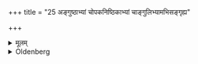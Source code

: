 +++
title = "25 अङ्गुष्ठाभ्यां चोपकनिष्ठिकाभ्यां चाङ्गुलिभ्यामभिसङ्गृह्य"

+++

<details><summary>मूलम्</summary>

अङ्गुष्ठाभ्यां चोपकनिष्ठिकाभ्यां चाङ्गुलिभ्यामभिसङ्गृह्य प्राक्शस्त्रिरुत्पुनाति देवस्त्वा सवितोत्पुनात्वच्छिद्रे ण पवित्रेण वसोः सूर्यस्य रश्मिभिरिति सकृद्यजुषां द्विस्तूष्णीम् २५
</details>

<details><summary>Oldenberg</summary>

25. Holding them with his two thumbs and fourth fingers, he purifies (the Ājya) three times, from west to east, once with the Yajus: 'May the god Savitṛ purify thee with this uninjured purifier, with the rays of the good sun;' twice silently.
</details>
